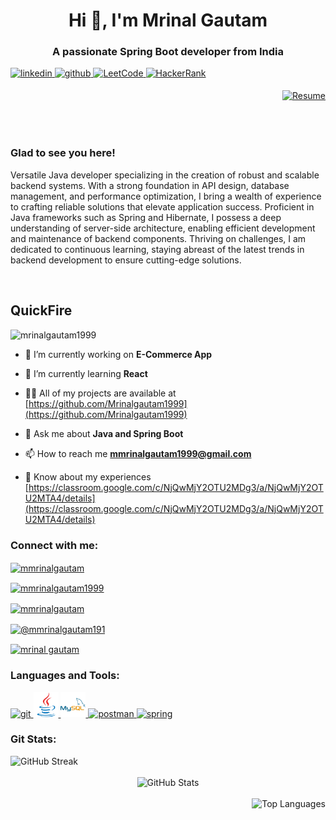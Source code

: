 <h1 align="center">Hi 👋, I'm Mrinal Gautam</h1>

<h3 align="center">A passionate Spring Boot developer from India</h3>

<a href="https://www.linkedin.com/in/mmrinalgautam/" target="_blank">
<img src="https://img.shields.io/badge/linkedin-%231E77B5.svg?&style=for-the-badge&logo=linkedin&logoColor=white" alt="linkedin" style="margin-bottom: 5px;" />
</a>

<a href="https://github.com/Mrinalgautam1999" target="_blank">
<img src="https://img.shields.io/badge/github-%2324292e.svg?&style=for-the-badge&logo=github&logoColor=white" alt="github" style="margin-bottom: 5px;" />
</a>

<a href="https://leetcode.com/mmrinalgautam1999/" target="_blank">
<img src="https://img.shields.io/badge/LeetCode-%23FFA116.svg?&style=for-the-badge&logo=leetcode&logoColor=white" alt="LeetCode" style="margin-bottom: 5px;" />
</a>

<a href="https://www.hackerrank.com/profile/mmrinalgautam191/" target="_blank">
<img src="https://img.shields.io/badge/HackerRank-%232EC866.svg?&style=for-the-badge&logo=hackerrank&logoColor=white" alt="HackerRank" style="margin-bottom: 5px;" />
</a>

<p align="right">
  <a href="https://drive.google.com/file/d/1me531z67OTUdiGE1fls_ezWMHlwU3eAp/view?usp=sharing" target="_blank">
    <img src="https://img.shields.io/badge/resume-%231E77B5.svg?&style=for-the-badge&logo=file&logoColor=white" alt="Resume" style="margin-bottom: 50px; height: 50px; width: 100px;" />
  </a>
</p>



### Glad to see you here!  
Versatile Java developer specializing in the creation of robust and scalable backend systems. With a strong foundation in API design, database management, and performance optimization, I bring a wealth of experience to crafting reliable solutions that elevate application success. Proficient in Java frameworks such as Spring and Hibernate, I possess a deep understanding of server-side architecture, enabling efficient development and maintenance of backend components. Thriving on challenges, I am dedicated to continuous learning, staying abreast of the latest trends in backend development to ensure cutting-edge solutions. 

<br/>  

## QuickFire  
<p align="left"> <img src="https://komarev.com/ghpvc/?username=mrinalgautam1999&label=Profile%20views&color=0e75b6&style=flat" alt="mrinalgautam1999" /> </p>


- 🔭 I’m currently working on **E-Commerce App**

- 🌱 I’m currently learning **React**

- 👨‍💻 All of my projects are available at [https://github.com/Mrinalgautam1999](https://github.com/Mrinalgautam1999)

- 💬 Ask me about **Java and Spring Boot**

- 📫 How to reach me **mmrinalgautam1999@gmail.com**

- 📄 Know about my experiences [https://classroom.google.com/c/NjQwMjY2OTU2MDg3/a/NjQwMjY2OTU2MTA4/details](https://classroom.google.com/c/NjQwMjY2OTU2MDg3/a/NjQwMjY2OTU2MTA4/details)

<h3 align="left">Connect with me:</h3>
<p align="left">
  
<a href="https://linkedin.com/in/mmrinalgautam" target="blank"><img align="center" src="https://raw.githubusercontent.com/rahuldkjain/github-profile-readme-generator/master/src/images/icons/Social/linked-in-alt.svg" alt="mmrinalgautam" height="30" width="40" /></a>
  
<a href="https://www.leetcode.com/mmrinalgautam1999" target="blank"><img align="center" src="https://raw.githubusercontent.com/rahuldkjain/github-profile-readme-generator/master/src/images/icons/Social/leet-code.svg" alt="mmrinalgautam1999" height="30" width="40" /></a>

<a href="https://instagram.com/mmrinalgautam" target="blank"><img align="center" src="https://raw.githubusercontent.com/rahuldkjain/github-profile-readme-generator/master/src/images/icons/Social/instagram.svg" alt="mmrinalgautam" height="30" width="40" /></a>

<a href="https://www.hackerearth.com/@mmrinalgautam191" target="blank"><img align="center" src="https://raw.githubusercontent.com/rahuldkjain/github-profile-readme-generator/master/src/images/icons/Social/hackerearth.svg" alt="@mmrinalgautam191" height="30" width="40" /></a>
</p>

<a href="https://fb.com/mrinal gautam" target="blank"><img align="center" src="https://raw.githubusercontent.com/rahuldkjain/github-profile-readme-generator/master/src/images/icons/Social/facebook.svg" alt="mrinal gautam" height="30" width="40" /></a>


<h3 align="left">Languages and Tools:</h3>
<p align="left"> <a href="https://git-scm.com/" target="_blank" rel="noreferrer"> <img src="https://www.vectorlogo.zone/logos/git-scm/git-scm-icon.svg" alt="git" width="40" height="40"/> </a> <a href="https://www.java.com" target="_blank" rel="noreferrer"> <img src="https://raw.githubusercontent.com/devicons/devicon/master/icons/java/java-original.svg" alt="java" width="40" height="40"/> </a> <a href="https://www.mysql.com/" target="_blank" rel="noreferrer"> <img src="https://raw.githubusercontent.com/devicons/devicon/master/icons/mysql/mysql-original-wordmark.svg" alt="mysql" width="40" height="40"/> </a> <a href="https://postman.com" target="_blank" rel="noreferrer"> <img src="https://www.vectorlogo.zone/logos/getpostman/getpostman-icon.svg" alt="postman" width="40" height="40"/> </a> <a href="https://spring.io/" target="_blank" rel="noreferrer"> <img src="https://www.vectorlogo.zone/logos/springio/springio-icon.svg" alt="spring" width="40" height="40"/> </a> </p>


<h3 align="left">Git Stats:</h3>
<div align="left">
  <img src="https://github-readme-streak-stats.herokuapp.com/?user=mrinalgautam1999" alt="GitHub Streak" />
</div>

<br />

<div align="center">
  <img src="https://github-readme-stats.vercel.app/api?username=mrinalgautam1999&show_icons=true&locale=en" alt="GitHub Stats" />
</div>

<br />

<div align="right">
  <img src="https://github-readme-stats.vercel.app/api/top-langs?username=mrinalgautam1999&show_icons=true&locale=en&layout=compact" alt="Top Languages" />
</div>


